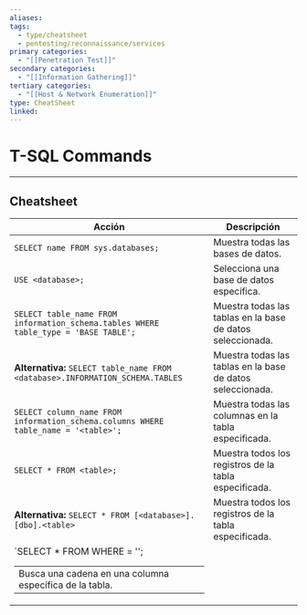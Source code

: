 ```yaml
---
aliases:
tags:
  - type/cheatsheet
  - pentesting/reconnaissance/services
primary categories:
  - "[[Penetration Test]]"
secondary categories:
  - "[[Information Gathering]]"
tertiary categories:
  - "[[Host & Network Enumeration]]"
type: CheatSheet
linked:
---
```

# T-SQL Commands

***

## Cheatsheet

| **Acción**                                                                          | **Descripción**                                            |
| ----------------------------------------------------------------------------------- | ---------------------------------------------------------- |
| `SELECT name FROM sys.databases;`                                                   | Muestra todas las bases de datos.                          |
| `USE <database>;`                                                                   | Selecciona una base de datos específica.                   |
| `SELECT table_name FROM information_schema.tables WHERE table_type = 'BASE TABLE';` | Muestra todas las tablas en la base de datos seleccionada. |
| **Alternativa:** `SELECT table_name FROM <database>.INFORMATION_SCHEMA.TABLES`      | Muestra todas las tablas en la base de datos seleccionada. |
| `SELECT column_name FROM information_schema.columns WHERE table_name = '<table>';`  | Muestra todas las columnas en la tabla especificada.       |
| `SELECT * FROM <table>;`                                                            | Muestra todos los registros de la tabla especificada.      |
| **Alternativa:** `SELECT * FROM [<database>].[dbo].<table>`                         | Muestra todos los registros de la tabla especificada.      |
| `SELECT * FROM <table> WHERE <column> = '<string>';                                 | Busca una cadena en una columna específica de la tabla.    |